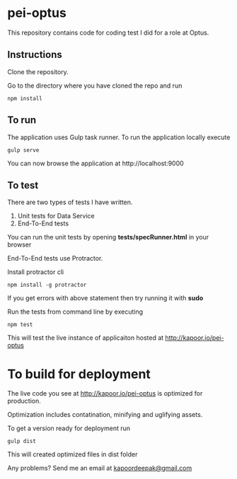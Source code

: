 # pei-optus

This repository contains code for coding test I did for a role at Optus.

## Instructions

Clone the repository.

Go to the directory where you have cloned the repo and run

```npm install```

## To run

The application uses Gulp task runner. To run the application locally execute

```gulp serve```

You can now browse the application at http://localhost:9000

## To test

There are two types of tests I have written. 

1. Unit tests for Data Service
2. End-To-End tests

You can run the unit tests by opening **tests/specRunner.html** in your browser

End-To-End tests use Protractor. 

Install protractor cli 

```npm install -g protractor```

If you get errors with above statement then try running it with **sudo**

Run the tests from command line by executing

```npm test```

This will test the live instance of applicaiton hosted at http://kapoor.io/pei-optus

# To build for deployment

The live code you see at http://kapoor.io/pei-optus is optimized for production.

Optimization includes contatination, minifying and uglifying assets.

To get a version ready for deployment run

```gulp dist```

This will created optimized files in dist folder

Any problems? Send me an email at kapoordeepak@gmail.com
